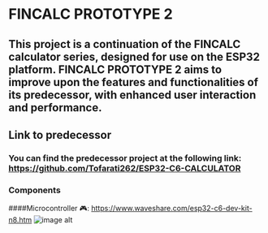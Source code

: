 # FINCALC PROTOTYPE 2
## This project is a continuation of the FINCALC calculator series, designed for use on the ESP32 platform. FINCALC PROTOTYPE 2 aims to improve upon the features and functionalities of its predecessor, with enhanced user interaction and performance.

## Link to predecessor
### You can find the predecessor project at the following link: https://github.com/Tofarati262/ESP32-C6-CALCULATOR

### Components
####Microcontroller 🎮: https://www.waveshare.com/esp32-c6-dev-kit-n8.htm
![image alt](https://github.com/Tofarati262/Fincalc/blob/74f027177148d7eba6ef5f6e7b0a314be5cef8ea/Assets/Screenshot%202025-02-16%20231415.jpg)
